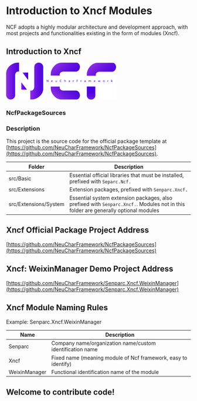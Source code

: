# Introduction to Xncf Modules

NCF adopts a highly modular architecture and development approach, with most projects and functionalities existing in the form of modules (Xncf).

## Introduction to Xncf

<img src="./images/logo.png" width="300" />

### NcfPackageSources

<!-- |              |    .NET Core    |     CI/CD
|--------------|-----------------|---------------
|  Basic       | ![.NET Core](https://github.com/NeuCharFramework/NcfPackageSources/workflows/.NET%20Core/badge.svg)  |  [![Build status](https://mysenparc.visualstudio.com/NeuCharFramework/_apis/build/status/NeuCharFramework-ASP.NET%20Core-CI)](https://mysenparc.visualstudio.com/NeuCharFramework/_build/latest?definitionId=41)
|  Extensions  | ![.NET Core](https://github.com/NeuCharFramework/NcfPackageSources/workflows/.NET%20Core/badge.svg)  |  [![Build status](https://mysenparc.visualstudio.com/NeuCharFramework/_apis/build/status/NeuCharFramework-ASP.NET%20Core-CI)](https://mysenparc.visualstudio.com/NeuCharFramework/_build/latest?definitionId=41) -->

### Description

This project is the source code for the official package template at [https://github.com/NeuCharFramework/NcfPackageSources](https://github.com/NeuCharFramework/NcfPackageSources).

| Folder                | Description                                                                                                                        |
| --------------------- | ---------------------------------------------------------------------------------------------------------------------------------- |
| src/Basic             | Essential official libraries that must be installed, prefixed with `Separc.Ncf.`                                                   |
| src/Extensions        | Extension packages, prefixed with `Senparc.Xncf.`                                                                                  |
| src/Extensions/System | Essential system extension packages, also prefixed with `Senparc.Xncf.`. Modules not in this folder are generally optional modules |

## Xncf Official Package Project Address

[https://github.com/NeuCharFramework/NcfPackageSources](https://github.com/NeuCharFramework/NcfPackageSources)

## Xncf: WeixinManager Demo Project Address

[https://github.com/NeuCharFramework/Senparc.Xncf.WeixinManager](https://github.com/NeuCharFramework/Senparc.Xncf.WeixinManager)

## Xncf Module Naming Rules

Example: Senparc.Xncf.WeixinManager

| Name          | Description                                                    |
| ------------- | -------------------------------------------------------------- |
| Senparc       | Company name/organization name/custom identification name      |
| Xncf          | Fixed name (meaning module of Ncf framework, easy to identify) |
| WeixinManager | Functional identification name of the module                   |

## Welcome to contribute code!
